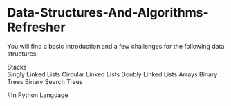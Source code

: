 # Data-Structures-And-Algorithms-Refresher
You will find a basic introduction and a few challenges for the following data structures:

Stacks\
Singly Linked Lists
Circular Linked Lists
Doubly Linked Lists
Arrays
Binary Trees
Binary Search Trees

#In Python Language
